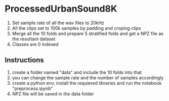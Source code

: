 # ProcessedUrbanSound8K

1. Set sample rate of all the wav files to 20kHz
2. All the clips set to 100k samples by padding and croping clips
3. Merge all the 10 folds and prepare 5 stratified folds and get a NPZ file as the resultant dataset
4. Classes are 0 indexed

## Instructions

1. create a folder named "data" and include the 10 folds into that
2. you can change the sample rate and the number of samples accordingly
3. create a python env, install the requiered libraries and run the notebook "preprocess.ipynb"
4. NPZ file will be saved in the data folder